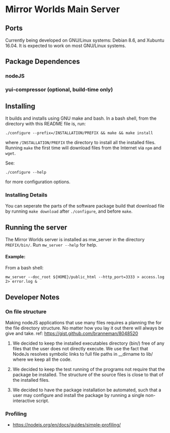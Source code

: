 # Mirror Worlds Main Server


## Ports

Currently being developed on GNU/Linux systems: Debian 8.6, and Xubuntu
16.04.  It is expected to work on most GNU/Linux systems.


## Package Dependences


### nodeJS

### yui-compressor (optional, build-time only)


## Installing

It builds and installs using GNU make and bash.  In a bash shell, from
the directory with this README file is, run:


```
./configure --prefix=/INSTALLATION/PREFIX && make && make install
```
where ```/INSTALLATION/PREFIX``` the directory to install all the
installed files.  Running ```make``` the first time will download
files from the Internet via ```npm``` and ```wget```.

See:

```
./configure --help
```
for more configuration options.

### Installing Details

You can seperate the parts of the software package build that download
file by running ```make download``` after ```./configure```, and
before ```make```.

## Running the server

The Mirror Worlds server is installed as mw_server in the directory
```PREFIX/bin/```.  Run
```mw_server --help```
for help.


#### Example:

From a bash shell:
```
mw_server --doc_root ${HOME}/public_html --http_port=3333 > access.log 2> error.log &
```



## Developer Notes


### On file structure

Making nodeJS applications that use many files requires a planning the for
the file directory structure.  No matter how you lay it out there will
always be give and take.  ref: https://gist.github.com/branneman/8048520

1. We decided to keep the installed executables directory (bin/) free of
   any files that the user does not directly execute.  We use the fact
   that NodeJs resolves symbolic links to full file paths in __dirname to
   lib/ where we keep all the code.

2. We decided to keep the test running of the programs not require that
   the package be installed.  The structure of the source files is close
   to that of the installed files.

3. We decided to have the package installation be automated, such that
   a user may configure and install the package by running a single
   non-interactive script.


### Profiling
- https://nodejs.org/en/docs/guides/simple-profiling/
